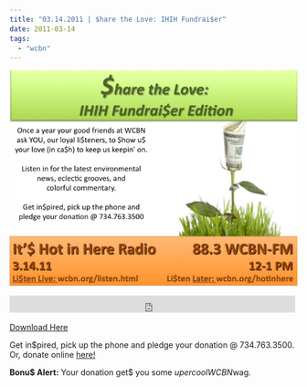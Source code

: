 ```yaml
---
title: "03.14.2011 | $hare the Love: IHIH Fundrai$er"
date: 2011-03-14
tags: 
  - "wcbn"
---
```


![Picture](images/3834487_orig1.jpg)

<iframe src="https://archive.org/embed/SNREHotInHere/2011-03-14_IHIHFundraiser.mp3" width="500" height="30" frameborder="0" webkitallowfullscreen="true" mozallowfullscreen="true" allowfullscreen></iframe>

[Download Here](https://archive.org/download/SNREHotInHere/2011-03-14_IHIHFundraiser.mp3)

Get in$pired, pick up the phone and pledge your donation @ 734.763.3500. Or, donate online [here!](https://www.kintera.org/site/c.kwKTJdNVJrF/b.4340155/k.872E/Give_Online/apps/s/custom.asp?msource=ucCode:wcbn)  
  
**Bonu$ Alert:** Your donation get$ you some $uper cool WCBN $wag.

